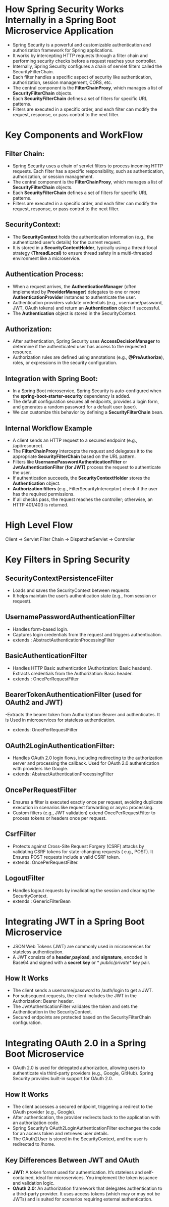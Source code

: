 # How Spring Security Works Internally in a Spring Boot Microservice Application

- Spring Security is a powerful and customizable authentication and authorization framework for Spring applications.
- It works by intercepting HTTP requests through a filter chain and performing security checks before a request reaches
  your controller.
- Internally, Spring Security configures a chain of servlet filters called the SecurityFilterChain.
- Each filter handles a specific aspect of security like authentication, authorization, session management, CORS, etc.
- The central component is the **FilterChainProxy**, which manages a list of **SecurityFilterChain** objects.
- Each **SecurityFilterChain** defines a set of filters for specific URL patterns.
- Filters are executed in a specific order, and each filter can modify the request, response, or pass control to the
  next filter.

# Key Components and WorkFlow

## Filter Chain:

- Spring Security uses a chain of servlet filters to process incoming HTTP requests. Each filter has a specific
  responsibility, such as authentication, authorization, or session management.
- The central component is the **FilterChainProxy**, which manages a list of **SecurityFilterChain** objects.
- Each **SecurityFilterChain** defines a set of filters for specific URL patterns.
- Filters are executed in a specific order, and each filter can modify the request, response, or pass control to the
  next filter.

## SecurityContext:

- The **SecurityContext** holds the authentication information (e.g., the authenticated user’s details) for the current
  request.
- It is stored in a **SecurityContextHolder**, typically using a thread-local strategy **(ThreadLocal)** to ensure
  thread safety
  in a multi-threaded environment like a microservice.

## Authentication Process:

- When a request arrives, the **AuthenticationManager** (often implemented by **ProviderManager**) delegates to one or
  more
  **AuthenticationProvider** instances to authenticate the user.
- Authentication providers validate credentials (e.g., username/password, JWT, OAuth tokens) and return an
  **Authentication** object if successful.
- The **Authentication** object is stored in the SecurityContext.

## Authorization:

- After authentication, Spring Security uses **AccessDecisionManager** to determine if the authenticated user has access
  to the requested resource.
- Authorization rules are defined using annotations (e.g., **@PreAuthorize**), roles, or expressions in the security
  configuration.

## Integration with Spring Boot:

- In a Spring Boot microservice, Spring Security is auto-configured when the **spring-boot-starter-security** dependency
  is added.
- The default configuration secures all endpoints, provides a login form, and generates a random password for a default
  user (user).
- We can customize this behavior by defining a **SecurityFilterChain** bean.

## Internal Workflow Example

- A client sends an HTTP request to a secured endpoint (e.g., /api/resource).
- The **FilterChainProxy** intercepts the request and delegates it to the appropriate **SecurityFilterChain** based on
  the URL pattern.
- Filters like **UsernamePasswordAuthenticationFilter** or **JwtAuthenticationFilter (for JWT)** process the request to
  authenticate the user.
- If authentication succeeds, the **SecurityContextHolder** stores the **Authentication** object.
- **Authorization filters** (e.g., FilterSecurityInterceptor) check if the user has the required permissions.
- If all checks pass, the request reaches the controller; otherwise, an HTTP 401/403 is returned.

# High Level Flow

Client → Servlet Filter Chain → DispatcherServlet → Controller

# Key Filters in Spring Security

## SecurityContextPersistenceFilter

- Loads and saves the SecurityContext between requests.
- It helps maintain the user’s authentication state (e.g., from session or request).

## UsernamePasswordAuthenticationFilter

- Handles form-based login.
- Captures login credentials from the request and triggers authentication.
- extends : AbstractAuthenticationProcessingFilter

## BasicAuthenticationFilter

- Handles HTTP Basic authentication (Authorization: Basic headers). Extracts credentials from the Authorization: Basic
  header.
- extends : OncePerRequestFilter

## BearerTokenAuthenticationFilter (used for OAuth2 and JWT)

-Extracts the bearer token from Authorization: Bearer <token> and authenticates. It is Used in microservices for
stateless authentication.

- extends: OncePerRequestFilter

## OAuth2LoginAuthenticationFilter:

- Handles OAuth 2.0 login flows, including redirecting to the authorization server and processing the callback. Used for
  OAuth 2.0 authentication with providers like Google.
- extends: AbstractAuthenticationProcessingFilter

## OncePerRequestFilter

- Ensures a filter is executed exactly once per request, avoiding duplicate execution in scenarios like request
  forwarding or async processing.
- Custom filters (e.g., JWT validation) extend OncePerRequestFilter to process tokens or headers once per request.

## CsrfFilter

- Protects against Cross-Site Request Forgery (CSRF) attacks by validating CSRF tokens for state-changing requests (
  e.g., POST). It Ensures POST requests include a valid CSRF token.
- extends: OncePerRequestFilter.

## LogoutFilter

- Handles logout requests by invalidating the session and clearing the SecurityContext.
- extends : GenericFilterBean

# Integrating JWT in a Spring Boot Microservice

- JSON Web Tokens (JWT) are commonly used in microservices for stateless authentication.
- A JWT consists of a **header**,**payload**, and **signature**, encoded in Base64 and signed with a **secret key** or *
  *public/private** key pair.

## How It Works

- The client sends a username/password to /auth/login to get a JWT.
- For subsequent requests, the client includes the JWT in the Authorization: Bearer <token> header.
- The JwtAuthenticationFilter validates the token and sets the Authentication in the SecurityContext.
- Secured endpoints are protected based on the SecurityFilterChain configuration.

# Integrating OAuth 2.0 in a Spring Boot Microservice

- OAuth 2.0 is used for delegated authorization, allowing users to authenticate via third-party providers (e.g., Google,
  GitHub). Spring Security provides built-in support for OAuth 2.0.

## How It Works

- The client accesses a secured endpoint, triggering a redirect to the OAuth provider (e.g., Google).
- After authentication, the provider redirects back to the application with an authorization code.
- Spring Security’s OAuth2LoginAuthenticationFilter exchanges the code for an access token and retrieves user details.
- The OAuth2User is stored in the SecurityContext, and the user is redirected to /home.

## Key Differences Between JWT and OAuth

- **JWT:** A token format used for authentication. It’s stateless and self-contained, ideal for microservices. You
  implement the token issuance and validation logic.
- **OAuth 2.0:** An authorization framework that delegates authentication to a third-party provider. It uses access
  tokens (which may or may not be JWTs) and is suited for scenarios requiring external authentication.
